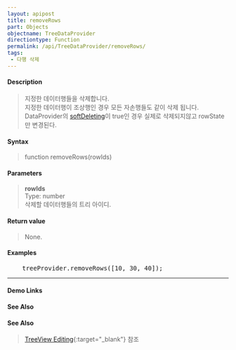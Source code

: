 ```yaml
---
layout: apipost
title: removeRows
part: Objects
objectname: TreeDataProvider
directiontype: Function
permalink: /api/TreeDataProvider/removeRows/
tags:
 - 다행 삭제
---
```



#### Description

> 지정한 데이터행들을 삭제합니다.   
> 지정한 데이터행이 조상행인 경우 모든 자손행들도 같이 삭제 됩니다.  
> DataProvider의 [softDeleting](/api/types/DataProviderOptions/)이 true인 경우 실제로 삭제되지않고 rowState만 변경된다.  

#### Syntax

> function removeRows(rowIds)  

#### Parameters

> **rowIds**  
> Type: number  
> 삭제할 데이터행들의 트리 아이디.  

#### Return value

> None.  

#### Examples 

<pre class="prettyprint">
    treeProvider.removeRows([10, 30, 40]);
</pre>

---

#### Demo Links
#### See Also

#### See Also

> [TreeView Editing](http://demo.realgrid.net/Demo/TreeEditing){:target="_blank"} 참조   